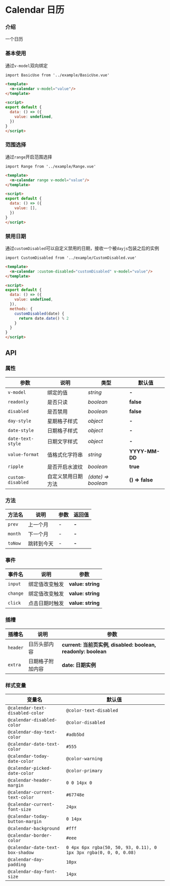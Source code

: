 # Calendar 日历

### 介绍

一个日历

### 基本使用

通过`v-model`双向绑定

```vue
import BasicUse from '../example/BasicUse.vue'
```

```html
<template>
  <m-calendar v-model="value"/>
</template>

<script>
export default {
  data: () => ({
    value: undefined,
  })
}
</script>
```

### 范围选择

通过`range`开启范围选择

```vue
import Range from '../example/Range.vue'
```

```html
<template>
  <m-calendar range v-model="value"/>
</template>

<script>
export default {
  data: () => ({
    value: [],
  })
}
</script>
```

### 禁用日期

通过`customDisabled`可以自定义禁用的日期，接收一个被`dayjs`包装之后的实例

```vue
import CustomDisabled from '../example/CustomDisabled.vue'
```

```html
<template>
  <m-calendar :custom-disabled="customDisabled" v-model="value"/>
</template>

<script>
export default {
  data: () => ({
    value: undefined,
  }),
  methods: {
    customDisabled(date) {
      return date.date() % 2
    }
  }
}
</script>
```

## API

### 属性

| 参数 | 说明 | 类型 | 默认值 |
| --- | --- | --- | --- |
| `v-model` | 绑定的值 | _string_ | **-** |
| `readonly` | 是否只读 | _boolean_ | **false** |
| `disabled` | 是否禁用 | _boolean_ | **false** |
| `day-style` | 星期格子样式 | _object_ | **-** |
| `date-style` | 日期格子样式 | _object_ | **-** |
| `date-text-style` | 日期文字样式 | _object_ | **-** |
| `value-format` | 值格式化字符串 | _string_ | **YYYY-MM-DD** |
| `ripple` | 是否开启水波纹 | _boolean_ | **true** |
| `custom-disabled` | 自定义禁用日期方法 | _(date) => boolean_ | **() => false** |

### 方法

| 方法名 | 说明 | 参数 | 返回值 |
| --- | --- | --- | --- |
| `prev` | 上一个月 | _-_ | **-** |
| `month` | 下一个月 | _-_ | **-** |
| `toNow` | 跳转到今天 | _-_ | **-** |

### 事件

| 事件名 | 说明 | 参数 |
| --- | --- | --- |
| `input` | 绑定值改变触发 | **value: string** |
| `change` | 绑定值改变触发 | **value: string** |
| `click` | 点击日期时触发 | **value: string** |

### 插槽

| 插槽名 | 说明 | 参数 |
| --- | --- | --- |
| `header` | 日历头部内容 | **current: 当前页实例, disabled: boolean, readonly: boolean** |
| `extra` | 日期格子附加内容 | **date: 日期实例** |

### 样式变量

| 变量名 | 默认值 |
| --- | --- |
| `@calendar-text-disabled-color` | `@color-text-disabled` |
| `@calendar-disabled-color` | `@color-disabled` |
| `@calendar-day-text-color` | `#adb5bd` |
| `@calendar-date-text-color` | `#555` |
| `@calendar-today-date-color` | `@color-warning` |
| `@calendar-picked-date-color` | `@color-primary` |
| `@calendar-header-margin` | `0 0 14px 0` |
| `@calendar-current-text-color` | `#67748e` |
| `@calendar-current-font-size` | `24px` |
| `@calendar-today-button-margin` | `0 14px` |
| `@calendar-background` | `#fff` |
| `@calendar-border-color` | `#eee` |
| `@calendar-date-text-box-shadow` | `0 4px 6px rgba(50, 50, 93, 0.11), 0 1px 3px rgba(0, 0, 0, 0.08)` |
| `@calendar-day-padding` | `10px` |
| `@calendar-day-font-size` | `14px` |

